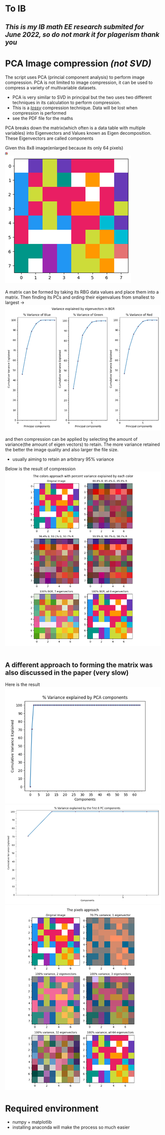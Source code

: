 # To IB
## *_This is my IB math EE research submited for June 2022, so do not mark it for plagerism thank you_*

# PCA Image compression _(not SVD)_ <br/>
The script uses PCA (princial component analysis) to perform image compression. PCA is not limited to image compression, it can be used to compress a variety of multivariable datasets.
- PCA is very similar to SVD in principal but the two uses two different techniques in its calculation to perform compression. 
- This is a <u>_lossy_</u> compression technique. Data will be lost when compression is performed
- see the PDF file for the maths

PCA breaks down the matrix(which often is a data table with multiple variables) into Eigenvectors and Values known as Eigen decomposition. These Eigenvectors are called components

Given this 8x8 image(enlarged because its only 64 pixels) <br/>
![8x8 Pixel Art](./misc/PCA8x8PixelArt.png) <br/>
![8x8 Pixel Art Enlarged](./misc/8x8PixelGraph.png) <br/> <br/>
A matrix can be formed by taking its RBG data values and place them into a matrix. Then finding its PCs and ording their eigenvalues from smallest to largest -> <br/>
![BGR PCs graph](./misc/BGR%20PCs%20graph.png)<br/><br/>
and then compression can be applied by selecting the amount of variance(the amount of eigen vectors) to retain. The more variance retained the better the image quality and also larger the file size.<br/>
- usually aiming to retain an arbitrary 95% variance

Below is the result of compression<br/>
![compressed images](./misc/Colors%20approach.png)<br/><br/>
## A different approach to forming the matrix was also discussed in the paper (very slow)
Here is the result<br/>
![64x3 cumulative graph](./misc/64X3_components_cumulative.png)<br/>
![64x3 cumulative graph zoomed](./misc/64x3%20PCs.png)
![64x3 compression result](./misc//Pixel%20Approach.png)


# Required environment
- numpy + matplotlib
- installing anaconda will make the process so much easier

